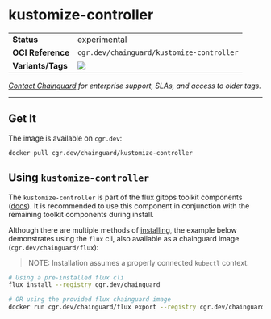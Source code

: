 <!--monopod:start-->
# kustomize-controller
| | |
| - | - |
| **Status** | experimental |
| **OCI Reference** | `cgr.dev/chainguard/kustomize-controller` |
| **Variants/Tags** | ![](https://storage.googleapis.com/chainguard-images-build-outputs/summary/kustomize-controller.svg) |

*[Contact Chainguard](https://www.chainguard.dev/chainguard-images) for enterprise support, SLAs, and access to older tags.*

---
<!--monopod:end-->

## Get It

The image is available on `cgr.dev`:

```
docker pull cgr.dev/chainguard/kustomize-controller
```

## Using `kustomize-controller`

The `kustomize-controller` is part of the flux gitops toolkit components ([docs](https://fluxcd.io/flux/components/)). It is recommended to use this component in conjunction with the remaining toolkit components during install.

Although there are multiple methods of [installing](https://fluxcd.io/flux/installation/), the example below demonstrates using the `flux` cli, also available as a chainguard image (`cgr.dev/chainguard/flux`):

> NOTE: Installation assumes a properly connected `kubectl` context.

```bash
# Using a pre-installed flux cli
flux install --registry cgr.dev/chainguard

# OR using the provided flux chainguard image
docker run cgr.dev/chainguard/flux export --registry cgr.dev/chainguard | kubectl apply -f -
```
